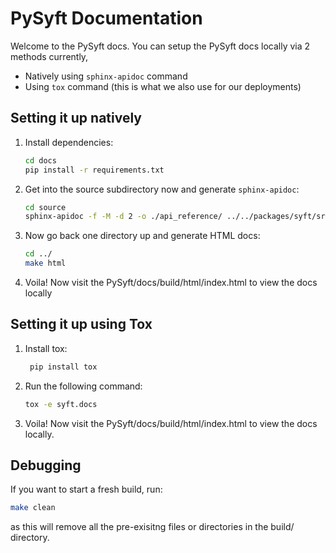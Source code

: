 # PySyft Documentation

Welcome to the PySyft docs. You can setup the PySyft docs locally via 2 methods currently,

- Natively using `sphinx-apidoc` command
- Using `tox` command (this is what we also use for our deployments)

## Setting it up natively

1. Install dependencies:

   ```sh
   cd docs
   pip install -r requirements.txt
   ```

2. Get into the source subdirectory now and generate `sphinx-apidoc`:

   ```sh
   cd source
   sphinx-apidoc -f -M -d 2 -o ./api_reference/ ../../packages/syft/src/syft
   ```

3. Now go back one directory up and generate HTML docs:

   ```sh
   cd ../
   make html
   ```

4. Voila! Now visit the PySyft/docs/build/html/index.html to view the docs locally

## Setting it up using Tox

1. Install tox:

   ```sh
    pip install tox
   ```

2. Run the following command:

   ```sh
   tox -e syft.docs
   ```

3. Voila! Now visit the PySyft/docs/build/html/index.html to view the docs locally.

## Debugging

If you want to start a fresh build, run:

```sh
make clean
```

as this will remove all the pre-exisitng files or directories in the build/ directory.
